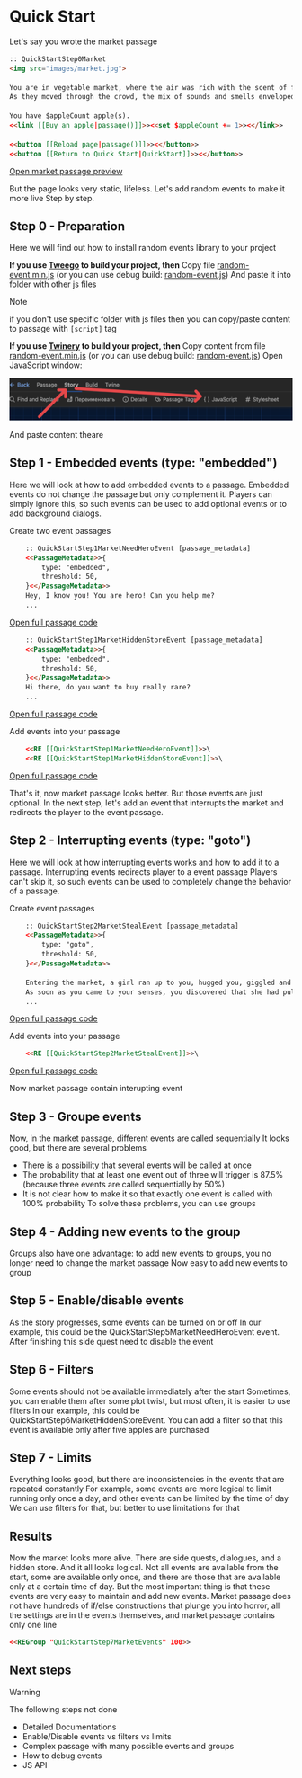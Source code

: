 # Quick Start

Let's say you wrote the market passage

```html
:: QuickStartStep0Market
<img src="images/market.jpg">

You are in vegetable market, where the air was rich with the scent of fresh produce and the vibrant colors of the stalls created a lively, welcoming atmosphere.
As they moved through the crowd, the mix of sounds and smells enveloped them, grounding them in the simple beauty of the moment.

You have $appleCount apple(s).
<<link [[Buy an apple|passage()]]>><<set $appleCount += 1>><</link>>

<<button [[Reload page|passage()]]>><</button>>
<<button [[Return to Quick Start|QuickStart]]>><</button>>
```

[Open market passage preview](https://twee-sugarcube-random-events.nyc3.cdn.digitaloceanspaces.com/index.html)

But the page looks very static, lifeless.
Let's add random events to make it more live
Step by step.

## Step 0 - Preparation

Here we will find out how to install random events library to your project

**If you use [Tweego](https://www.motoslave.net/tweego/) to build your project, then**
Copy file [random-event.min.js](https://github.com/TweePower/twee-sugarcube-random-events/blob/main/dist/random-event.min.js) (or you can use debug build: [random-event.js](https://github.com/TweePower/twee-sugarcube-random-events/blob/main/dist/random-event.js))
And paste it into folder with other js files

> [!NOTE]
> if you don't use specific folder with js files then you can copy/paste content to passage with `[script]` tag

**If you use [Twinery](https://twinery.org/") to build your project, then**
Copy content from file [random-event.min.js](https://github.com/TweePower/twee-sugarcube-random-events/blob/main/dist/random-event.min.js) (or you can use debug build: [random-event.js](https://github.com/TweePower/twee-sugarcube-random-events/blob/main/dist/random-event.js))
Open JavaScript window:

![How to open JS in Twinery](./images/twinery_js.png)

And paste content theare

## Step 1 - Embedded events (type: "embedded")

Here we will look at how to add embedded events to a passage.
Embedded events do not change the passage but only complement it.
Players can simply ignore this, so such events can be used to add optional events or to add background dialogs.

Create two event passages

```html
    :: QuickStartStep1MarketNeedHeroEvent [passage_metadata]
    <<PassageMetadata>>{
        type: "embedded",
        threshold: 50,
    }<</PassageMetadata>>
    Hey, I know you! You are hero! Can you help me?
    ...
```

[Open full passage code](../twee/quickStart/step1/events/QuickStartStep1MarketNeedHeroEvent.twee)

```html
    :: QuickStartStep1MarketHiddenStoreEvent [passage_metadata]
    <<PassageMetadata>>{
        type: "embedded",
        threshold: 50,
    }<</PassageMetadata>>
    Hi there, do you want to buy really rare?
    ...
```

[Open full passage code](../twee/quickStart/step1/events/QuickStartStep1MarketHiddenStoreEvent.twee)

Add events into your passage

```html
    <<RE [[QuickStartStep1MarketNeedHeroEvent]]>>\
    <<RE [[QuickStartStep1MarketHiddenStoreEvent]]>>\
```

[Open full passage code](../twee/quickStart/step1/QuickStartStep1Market.twee)

That's it, now market passage looks better.
But those events are just optional. In the next step, let's add an event that interrupts the market and redirects the player to the event passage.

## Step 2 - Interrupting events (type: "goto")

Here we will look at how interrupting events works and how to add it to a passage.
Interrupting events redirects player to a event passage
Players can't skip it, so such events can be used to completely change the behavior of a passage.

Create event passages

```html
    :: QuickStartStep2MarketStealEvent [passage_metadata]
    <<PassageMetadata>>{
        type: "goto",
        threshold: 50,
    }<</PassageMetadata>>

    Entering the market, a girl ran up to you, hugged you, giggled and ran on
    As soon as you came to your senses, you discovered that she had pulled out your wallet
    ...
```

[Open full passage code](../twee/quickStart/step2/events/QuickStartStep2MarketStealEvent.twee)

Add events into your passage

```html
    <<RE [[QuickStartStep2MarketStealEvent]]>>\
```

[Open full passage code](../twee/quickStart/step2/QuickStartStep2Market.twee)

Now market passage contain interupting event

## Step 3 - Groupe events

Now, in the market passage, different events are called sequentially
It looks good, but there are several problems

* There is a possibility that several events will be called at once
* The probability that at least one event out of three will trigger is 87.5% (because three events are called sequentially by 50%)
* It is not clear how to make it so that exactly one event is called with 100% probability
To solve these problems, you can use groups

## Step 4 - Adding new events to the group

Groups also have one advantage: to add new events to groups, you no longer need to change the market passage
Now easy to add new events to group

## Step 5 - Enable/disable events

As the story progresses, some events can be turned on or off
In our example, this could be the QuickStartStep5MarketNeedHeroEvent event. After finishing this side quest need to disable the event

## Step 6 - Filters

Some events should not be available immediately after the start
Sometimes, you can enable them after some plot twist, but most often, it is easier to use filters
In our example, this could be QuickStartStep6MarketHiddenStoreEvent. You can add a filter so that this event is available only after five apples are purchased

## Step 7 - Limits

Everything looks good, but there are inconsistencies in the events that are repeated constantly
For example, some events are more logical to limit running only once a day, and other events can be limited by the time of day
We can use filters for that, but better to use limitations for that

## Results

Now the market looks more alive. There are side quests, dialogues, and a hidden store. And it all looks logical. Not all events are available from the start, some are available only once, and there are those that are available only at a certain time of day.
But the most important thing is that these events are very easy to maintain and add new events. Market passage does not have hundreds of if/else constructions that plunge you into horror, all the settings are in the events themselves, and market passage contains only one line

```html
<<REGroup "QuickStartStep7MarketEvents" 100>>
```

## Next steps

> [!WARNING]
> The following steps not done

* Detailed Documentations
* Enable/Disable events vs filters vs limits
* Complex passage with many possible events and groups
* How to debug events
* JS API
